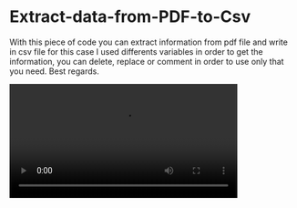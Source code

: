 # Extract-data-from-PDF-to-Csv
With this piece of code you can extract information from pdf file and write in csv file for this case I used differents variables in order to get the information, you can delete, replace or comment in order to use only that you need. Best regards.  

<video width="400" controls>
<source src="http://www.carloshughes.com/videos/IMG_9336.MOV" type="video/mp4">
</video>
